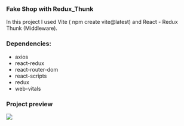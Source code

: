 <h3>Fake Shop with Redux_Thunk</h3>

<p>In this project I used Vite ( npm create vite@latest) and React - Redux Thunk (Middleware). </p>

<h3>Dependencies:</h3>
<ul>
<li>axios</li>
<li>react-redux</li>
<li>react-router-dom</li>
<li>react-scripts</li>
<li>redux</li>
<li>web-vitals</li>
</ul>

<h3>Project preview</h3>

![](Shop_redux_thunk.gif)
